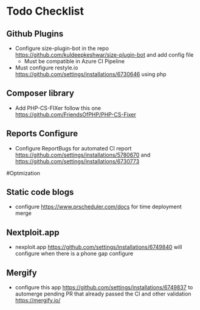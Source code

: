 # Todo Checklist

## Github Plugins
- Configure size-plugin-bot in the repo https://github.com/kuldeepkeshwar/size-plugin-bot and add config file
    - Must be compatible in Azure CI Pipeline
- Must configure restyle.io https://github.com/settings/installations/6730646 using php


## Composer library
- Add PHP-CS-FIXer follow this one https://github.com/FriendsOfPHP/PHP-CS-Fixer

## Reports Configure
- Configure ReportBugs for automated CI report https://github.com/settings/installations/5780670 and https://github.com/settings/installations/6730773


#Optmization

## Static code blogs
- configure https://www.prscheduler.com/docs for time deployment merge

## Nextploit.app
- nexploit.app https://github.com/settings/installations/6749840 will configure when there is a phone gap configure

## Mergify
- configure this app https://github.com/settings/installations/6749837 to automerge pending PR that already passed the CI and other validation https://mergify.io/